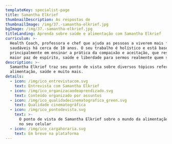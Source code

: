 ```yaml
---
templateKey: specialist-page
title: Samantha Elkrief
thumbnailDescription: As respostas de
thumbnailImage: /img/37.-samantha-elkrief.jpg
bgImage: /img/37.-samantha-elkrief.jpg
titleLanding: Aprenda sobre saúde e alimentação com Samantha Elkrief
curriculum: >-
  Health Coach, professora e chef que ajuda as pessoas a viverem mais felizes e
  saudáveis há cerca de 10 anos. O seu trabalho é holístico e está baseado
  principalmente em ensinar a prática da compaixão e aceitação, que resulta em
  maior paz de espírito, saúde e liberdade para sermos realmente quem somos.
description: >-
  Samantha Elkrief traz seu ponto de vista sobre diversos tópicos referentes à
  alimentação, saúde e muito mais.
details:
  - icon: /img/ico_entrevistacom.svg
    text: Entrevista com Samantha Elkrief
  - icon: /img/ico_organizacaodeaprendizado.svg
    text: Conteúdo organizado por assuntos
  - icon: /img/ico_qualidadecinematografica_green.svg
    text: Qualidade cinematográfica
  - icon: /img/ico_pontodevista.svg
    text: >-
      O ponto de vista de Samantha Elkrief sobre o mundo da alimentação direto
      no seu celular
  - icon: /img/ico_cargahoraria.svg
    text: Em breve na plataforma
---
```


